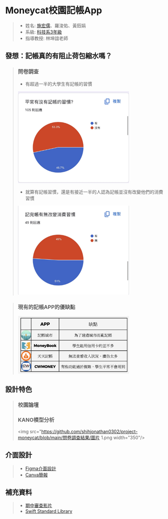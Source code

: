 # Moneycat校園記帳App
>* 姓名: [施宏儒](https://shihjonathan0302.github.io/Web/web1/)、羅浚佑、黃鈺娟
>* 系級: [科技系3年級](https://www.tahrd.ntnu.edu.tw)
>* 指導教授: 林坤誼老師
## 發想：記帳真的有阻止荷包縮水嗎？
> ### 問卷調查
>   + 有超過一半的大學生有記帳的習慣
>   <img src="https://github.com/shihjonathan0302/project-moneycat/blob/main/問卷調查結果/IMG_7608.JPG" width="350"/>
>
>   + 就算有記帳習慣，還是有接近一半的人認為記帳並沒有改變他們的消費習慣
>   <img src="https://github.com/shihjonathan0302/project-moneycat/blob/main/問卷調查結果/IMG_7609.JPG" width="350"/>

> ### 現有的記帳APP的優缺點
>   
>   <img src="https://github.com/shihjonathan0302/project-moneycat/blob/main/問卷調查結果/截圖%202024-06-19%20下午5.04.19.png" width="350"/>
## 設計特色
> ### 校園論壇
> ### KANO模型分析
> <img src="https://github.com/shihjonathan0302/project-moneycat/blob/main/問卷調查結果/圖片 1.png width="350"/>
## 介面設計
>* [Figma介面設計](https://www.figma.com/file/6eZORy6rDBF882oA52Zl6q/Untitled?type=design&node-id=0%3A1&mode=design&t=n809OlLlfxIa3eUs-1)
>* [Canva簡報](https://www.canva.com/design/DAGCpx2Suro/DiBiVfDzfYLYGyepdfdbAw/edit?utm_content=DAGCpx2Suro&utm_campaign=designshare&utm_medium=link2&utm_source=sharebutton)
## 補充資料
>* [期中審查影片](https://youtu.be/cavWuZsghmY?si=kT2qFAXa3PPvJqYN)
>* [Swift Standard Library](https://developer.apple.com/documentation/swift/swift-standard-library) 

